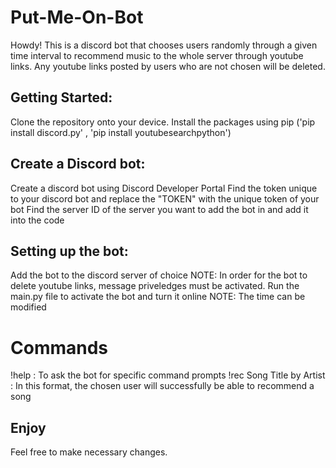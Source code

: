 # Put-Me-On-Bot

Howdy! This is a discord bot that chooses users randomly through a given time interval to recommend music to the whole server through youtube links. Any youtube links posted by users who are not chosen will be deleted.  

## Getting Started: 

Clone the repository onto your device.
Install the packages using pip ('pip install discord.py' , 'pip install youtubesearchpython')

## Create a Discord bot: 

Create a discord bot using Discord Developer Portal
Find the token unique to your discord bot and replace the "TOKEN" with the unique token of your bot
Find the server ID of the server you want to add the bot in and add it into the code


## Setting up the bot:

Add the bot to the discord server of choice
NOTE: In order for the bot to delete youtube links, message priveledges must be activated. 
Run the main.py file to activate the bot and turn it online
NOTE: The time can be modified

# Commands

!help : To ask the bot for specific command prompts
!rec Song Title by Artist : In this format, the chosen user will successfully be able to recommend a song 

## Enjoy
Feel free to make necessary changes. 
